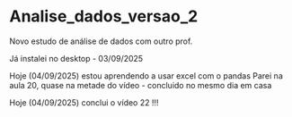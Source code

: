 # Analise_dados_versao_2
Novo estudo de análise de dados com outro prof.

Já instalei no desktop - 03/09/2025

Hoje (04/09/2025) estou aprendendo a usar excel com o pandas
    Parei na aula 20, quase na metade do vídeo -    concluido no mesmo dia em casa

Hoje (04/09/2025) conclui o vídeo 22 !!!